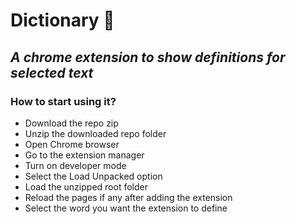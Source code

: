 # Dictionary 📕
## _A chrome extension to show definitions for selected text_
### How to start using it?
- Download the repo zip
- Unzip the downloaded repo folder
- Open Chrome browser
- Go to the extension manager
- Turn on developer mode
- Select the Load Unpacked option
- Load the unzipped root folder
- Reload the pages if any after adding the extension
- Select the word you want the extension to define
